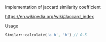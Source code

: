 Implementation of jaccard similarity coefficient

https://en.wikipedia.org/wiki/Jaccard_index

Usage

```php
Similar::calculate('a b', 'b') // 0.5
```